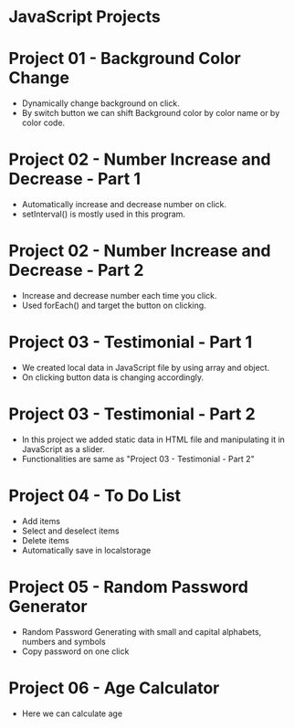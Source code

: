 # JavaScript Projects

# Project 01 - Background Color Change
- Dynamically change background on click.
- By switch button we can shift Background color by color name or by color code.

# Project 02 - Number Increase and Decrease - Part 1
- Automatically increase and decrease number on click.
- setInterval() is mostly used in this program.

# Project 02 - Number Increase and Decrease - Part 2
- Increase and decrease number each time you click.
- Used forEach() and target the button on clicking.

# Project 03 - Testimonial - Part 1
- We created local data in JavaScript file by using array and object.
- On clicking button data is changing accordingly.

# Project 03 - Testimonial - Part 2
- In this project we added static data in HTML file and manipulating it in JavaScript as a slider.
- Functionalities are same as "Project 03 - Testimonial - Part 2"

# Project 04 - To Do List
- Add items
- Select and deselect items
- Delete items
- Automatically save in localstorage

# Project 05 - Random Password Generator
- Random Password Generating with small and capital alphabets, numbers and symbols
- Copy password on one click

# Project 06 - Age Calculator
- Here we can calculate age